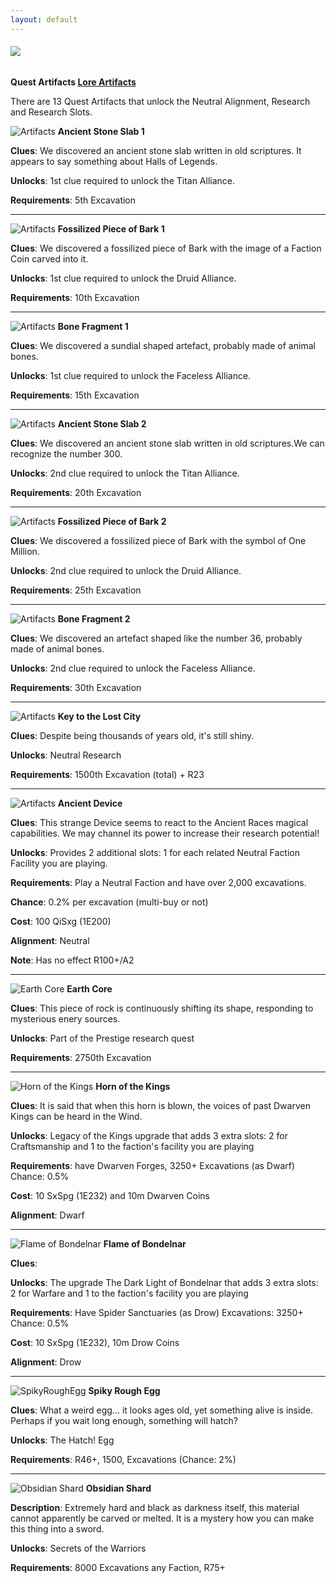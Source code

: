 ```yaml
---
layout: default
---
```


###### ![](/realm/img/picks/ArcheologyTopPage.png)

**Quest Artifacts [Lore Artifacts](/realm/LoreArtifacts)**

There are 13 Quest Artifacts that unlock the Neutral Alignment, Research and Research Slots.

![](/realm/img/picks/AncientStoneSlab1.png "Artifacts") **Ancient Stone Slab 1**

**Clues**: We discovered an ancient stone slab written in old scriptures. It appears to say something about Halls of Legends.

**Unlocks**: 1st clue required to unlock the Titan Alliance.

**Requirements**: 5th Excavation

---

![](/realm/img/picks/FossilizedPieceofBark1.png "Artifacts") **Fossilized Piece of Bark 1**

**Clues**: We discovered a fossilized piece of Bark with the image of a Faction Coin carved into it.

**Unlocks**: 1st clue required to unlock the Druid Alliance.

**Requirements**: 10th Excavation

---

![](/realm/img/picks/BoneFragment1.png "Artifacts") **Bone Fragment 1**

**Clues**: We discovered a sundial shaped artefact, probably made of animal bones.

**Unlocks**: 1st clue required to unlock the Faceless Alliance.

**Requirements**: 15th Excavation

---

![](/realm/img/picks/AncientStoneSlab2.png "Artifacts") **Ancient Stone Slab 2**

**Clues**: We discovered an ancient stone slab written in old scriptures.We can recognize the number 300.

**Unlocks**: 2nd clue required to unlock the Titan Alliance.

**Requirements**: 20th Excavation

---

![](/realm/img/picks/FossilizedPieceofBark2.png "Artifacts") **Fossilized Piece of Bark 2**

**Clues**: We discovered a fossilized piece of Bark with the symbol of One Million.

**Unlocks**: 2nd clue required to unlock the Druid Alliance.

**Requirements**: 25th Excavation

---

![](/realm/img/picks/BoneFragment2.png "Artifacts") **Bone Fragment 2**

**Clues**: We discovered an artefact shaped like the number 36, probably made of animal bones.

**Unlocks**: 2nd clue required to unlock the Faceless Alliance.

**Requirements**: 30th Excavation

---

![](/realm/img/picks/KeytotheLostCity.png "Artifacts") **Key to the Lost City**

**Clues**: Despite being thousands of years old, it's still shiny.

**Unlocks**: Neutral Research

**Requirements**: 1500th Excavation (total) + R23

---

![](/realm/img/picks/AncientDevice.png "Artifacts") **Ancient Device**

**Clues**: This strange Device seems to react to the Ancient Races magical capabilities. We may channel its power to increase their research potential!

**Unlocks**: Provides 2 additional slots: 1 for each related Neutral Faction Facility you are playing.

**Requirements**: Play a Neutral Faction and have over 2,000 excavations.

**Chance**: 0.2% per excavation (multi-buy or not)

**Cost**: 100 QiSxg (1E200)

**Alignment**: Neutral

**Note**: Has no effect R100+/A2

---

![](/realm/img/picks/EarthCore.png "Earth Core") **Earth Core**

**Clues**: This piece of rock is continuously shifting its shape, responding to mysterious enery sources.

**Unlocks**: Part of the Prestige research quest

**Requirements**: 2750th Excavation

---

![](/realm/img/picks/HornoftheKings.png "Horn of the Kings") **Horn of the Kings**

**Clues**: It is said that when this horn is blown, the voices of past Dwarven Kings can be heard in the Wind.

**Unlocks**: Legacy of the Kings upgrade that adds 3 extra slots: 2 for Craftsmanship and 1 to the faction's facility you are playing

**Requirements**: have Dwarven Forges, 3250+ Excavations (as Dwarf) Chance: 0.5%

**Cost**: 10 SxSpg (1E232) and 10m Dwarven Coins

**Alignment**: Dwarf

---

![](/realm/img/picks/FlameofBondelnar.png "Flame of Bondelnar") **Flame of Bondelnar**

**Clues**: 

**Unlocks**: The upgrade The Dark Light of Bondelnar that adds 3 extra slots: 2 for Warfare and 1 to the faction's facility you are playing

**Requirements**: Have Spider Sanctuaries (as Drow) Excavations: 3250+ Chance: 0.5%

**Cost**: 10 SxSpg (1E232), 10m Drow Coins

**Alignment**: Drow

---

![](/realm/img/picks/SpikyRoughEggArtifact.png "SpikyRoughEgg") **Spiky Rough Egg**

**Clues**: What a weird egg... it looks ages old, yet something alive is inside. Perhaps if you wait long enough, something will hatch?

**Unlocks**: The Hatch! Egg

**Requirements**: R46+, 1500, Excavations (Chance: 2%)

---

![](/realm/img/picks/ObsidianShardArtifact.png "Obsidian Shard") **Obsidian Shard**

**Description**: Extremely hard and black as darkness itself, this material cannot apparently be carved or melted. It is a mystery how you can make this thing into a sword.

**Unlocks**: Secrets of the Warriors

**Requirements**: 8000 Excavations any Faction, R75+
